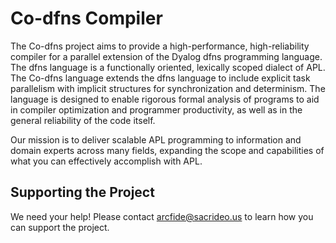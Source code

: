 # Co-dfns Compiler

The Co-dfns project aims to provide a high-performance,
high-reliability compiler for a parallel extension of the Dyalog dfns
programming language.  The dfns language is a functionally oriented,
lexically scoped dialect of APL. The Co-dfns language extends the
dfns language to include explicit task parallelism with implicit
structures for synchronization and determinism. The language is
designed to enable rigorous formal analysis of programs to aid in
compiler optimization and programmer productivity, as well as in the
general reliability of the code itself.

Our mission is to deliver scalable APL programming to information and 
domain experts across many fields, expanding the scope and capabilities 
of what you can effectively accomplish with APL.

## Supporting the Project

We need your help! Please contact <arcfide@sacrideo.us> to learn how you can 
support the project.
